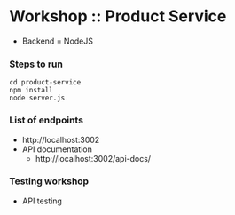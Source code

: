 # Workshop :: Product Service
* Backend = NodeJS

### Steps to run
```
cd product-service
npm install
node server.js
```

### List of endpoints
* http://localhost:3002
* API documentation
  * http://localhost:3002/api-docs/

### Testing workshop
* API testing
